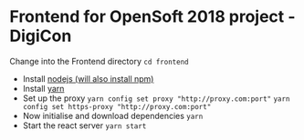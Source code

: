 # Frontend for OpenSoft 2018 project - DigiCon

Change into the Frontend directory `cd frontend`

- Install [nodejs (will also install npm)](https://nodejs.org/en/download/package-manager/)
- Install [yarn](https://yarnpkg.com/lang/en/docs/install/)
- Set up the proxy `yarn config set proxy "http://proxy.com:port"`  `yarn config set https-proxy "http://proxy.com:port"`
- Now initialise and download dependencies `yarn`
- Start the react server `yarn start`
